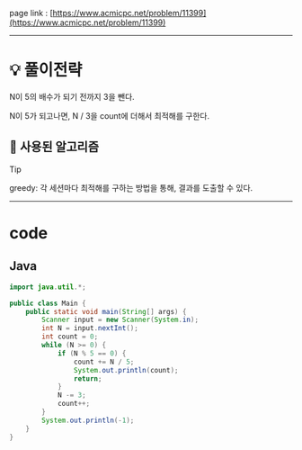 page link : [https://www.acmicpc.net/problem/11399](https://www.acmicpc.net/problem/11399)

---

# 💡 풀이전략

N이 5의 배수가 되기 전까지 3을 뺀다.

N이 5가 되고나면, N / 3을 count에 더해서 최적해를 구한다.

## 🎨 사용된 알고리즘

> [!tip]
> greedy: 각 세션마다 최적해를 구하는 방법을 통해, 결과를 도출할 수 있다.

---

# code

## Java

```java
import java.util.*;

public class Main {
    public static void main(String[] args) {
        Scanner input = new Scanner(System.in);
        int N = input.nextInt();
        int count = 0;
        while (N >= 0) {
            if (N % 5 == 0) {
                count += N / 5;
                System.out.println(count);
                return;
            }
            N -= 3;
            count++;
        }
        System.out.println(-1);
    }
}
```
